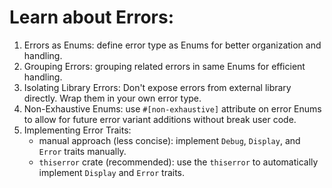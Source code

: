 # Learn about Errors:

1. Errors as Enums: define error type as Enums for better organization and handling.
2. Grouping Errors: grouping related errors in same Enums for efficient handling.
3. Isolating Library Errors: Don't expose errors from external library directly. Wrap them in your own error type.
4. Non-Exhaustive Enums: use `#[non-exhaustive]` attribute on error Enums to allow for future error variant additions without break user code.
5. Implementing Error Traits:
    - manual approach (less concise): implement `Debug`, `Display`, and `Error` traits manually.
    - `thiserror` crate (recommended): use the `thiserror` to automatically implement `Display` and `Error` traits.

